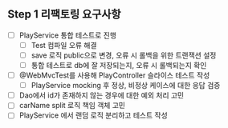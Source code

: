 ## Step 1 리팩토링 요구사항
- [ ] PlayService 통합 테스트로 진행
  - [ ] Test 컴파일 오류 해결
  - [ ] save 로직 public으로 변경, 오류 시 롤백을 위한 트랜잭션 설정
  - [ ] 통합 테스트로 db에 잘 저장되는지, 오류 시 롤백되는지 확인
- [ ] @WebMvcTest를 사용해 PlayController 슬라이스 테스트 작성
  - [ ] PlayService mocking 후 정상, 비정상 케이스에 대한 응답 검증
- [ ] Dao에서 id가 존재하지 않는 경우에 대한 예외 처리 고민
- [ ] carName split 로직 책임 객체 고민
- [ ] PlayService 에서 랜덤 로직 분리하고 테스트 작성
